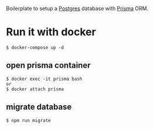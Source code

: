 Boilerplate to setup a [Postgres](https://www.postgresql.org/ "Postgres' Homepage") database with [Prisma](https://www.prisma.io/ "Prisma's Homepage") ORM.

# Run it with docker

```
$ docker-compose up -d
```

## open prisma container

```
$ docker exec -it prisma bash
or
$ docker attach prisma
```

## migrate database

```
$ npm run migrate
```
